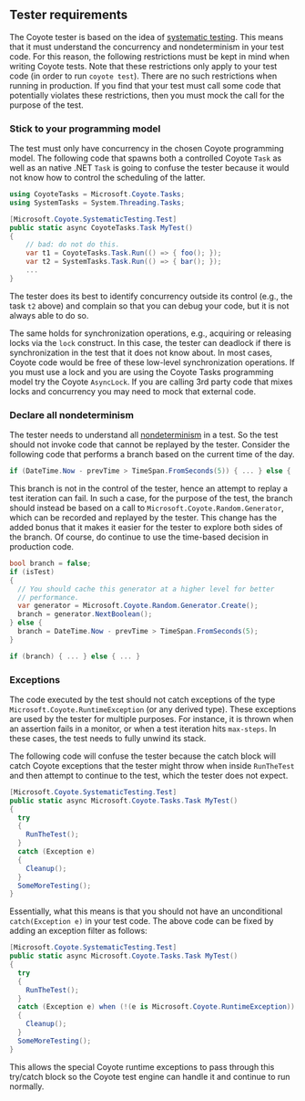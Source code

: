
## Tester requirements

The Coyote tester is based on the idea of [systematic testing](../concepts/concurrency-unit-testing.md).
This means that it must understand the concurrency and nondeterminism in your test code. For this
reason, the following restrictions must be kept in mind when writing Coyote tests. Note that these
restrictions only apply to your test code (in order to run `coyote test`). There are no such
restrictions when running in production. If you find that your test must call some code that
potentially violates these restrictions, then you must mock the call for the purpose of the test.

### Stick to your programming model

The test must only have concurrency in the chosen Coyote programming model. The following code that
spawns both a controlled Coyote `Task` as well as an native .NET `Task` is going to confuse
the tester because it would not know how to control the scheduling of the latter.

```c#
using CoyoteTasks = Microsoft.Coyote.Tasks;
using SystemTasks = System.Threading.Tasks;

[Microsoft.Coyote.SystematicTesting.Test]
public static async CoyoteTasks.Task MyTest()
{
    // bad: do not do this.
    var t1 = CoyoteTasks.Task.Run(() => { foo(); });
    var t2 = SystemTasks.Task.Run(() => { bar(); });
    ...
}
```

The tester does its best to identify concurrency outside its control (e.g., the task `t2` above) and
complain so that you can debug your code, but it is not always able to do so.

The same holds for synchronization operations, e.g., acquiring or releasing locks via the `lock`
construct. In this case, the tester can deadlock if there is synchronization in the test that it
does not know about. In most cases, Coyote code would be free of these low-level synchronization
operations. If you must use a lock and you are using the Coyote Tasks programming model try the
Coyote `AsyncLock`. If you are calling 3rd party code that mixes locks and concurrency you may need
to mock that external code.

### Declare all nondeterminism

The tester needs to understand all [nondeterminism](../concepts/non-determinism.md) in a test. So the
test should not invoke code that cannot be replayed by the tester. Consider the following code that
performs a branch based on the current time of the day.

```c#
if (DateTime.Now - prevTime > TimeSpan.FromSeconds(5)) { ... } else { ... }
```

This branch is not in the control of the tester, hence an attempt to replay a test iteration can
fail. In such a case, for the purpose of the test, the branch should instead be based on a call to
`Microsoft.Coyote.Random.Generator`, which can be recorded and replayed by the tester. This change has
the added bonus that it makes it easier for the tester to explore both sides of the branch. Of
course, do continue to use the time-based decision in production code.

```c#
bool branch = false;
if (isTest)
{
  // You should cache this generator at a higher level for better
  // performance.
  var generator = Microsoft.Coyote.Random.Generator.Create();
  branch = generator.NextBoolean();
} else {
  branch = DateTime.Now - prevTime > TimeSpan.FromSeconds(5);
}

if (branch) { ... } else { ... }
```

### Exceptions

The code executed by the test should not catch exceptions of the type
`Microsoft.Coyote.RuntimeException` (or any derived type). These exceptions are used by the
tester for multiple purposes. For instance, it is thrown when an assertion fails in a monitor, or
when a test iteration hits `max-steps`. In these cases, the test needs to fully unwind its stack.

The following code will confuse the tester because the catch block will catch Coyote exceptions that
the tester might throw when inside `RunTheTest` and then attempt to continue to the test, which the
tester does not expect.

```c#
[Microsoft.Coyote.SystematicTesting.Test]
public static async Microsoft.Coyote.Tasks.Task MyTest()
{
  try
  {
    RunTheTest();
  }
  catch (Exception e)
  {
    Cleanup();
  }
  SomeMoreTesting();
}
```

Essentially, what this means is that you should not have an unconditional `catch(Exception e)` in
your test code. The above code can be fixed by adding an exception filter as follows:

```c#
[Microsoft.Coyote.SystematicTesting.Test]
public static async Microsoft.Coyote.Tasks.Task MyTest()
{
  try
  {
    RunTheTest();
  }
  catch (Exception e) when (!(e is Microsoft.Coyote.RuntimeException))
  {
    Cleanup();
  }
  SomeMoreTesting();
}
```

This allows the special Coyote runtime exceptions to pass through this try/catch block so the Coyote
test engine can handle it and continue to run normally.
